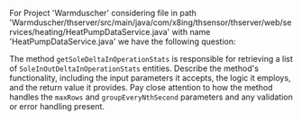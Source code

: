 For Project 'Warmduscher' considering file in path 'Warmduscher/thserver/src/main/java/com/x8ing/thsensor/thserver/web/services/heating/HeatPumpDataService.java' with name 'HeatPumpDataService.java' we have the following question: 

The method `getSoleDeltaInOperationStats` is responsible for retrieving a list of `SoleInOutDeltaInOperationStats` entities. Describe the method's functionality, including the input parameters it accepts, the logic it employs, and the return value it provides. Pay close attention to how the method handles the `maxRows` and `groupEveryNthSecond` parameters and any validation or error handling present.